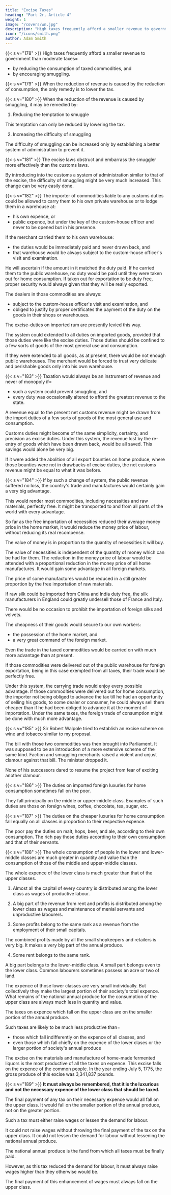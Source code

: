 ```yaml
---
title: "Excise Taxes"
heading: "Part 2r, Article 4"
weight: 1
image: "/covers/wn.jpg"
description: "High taxes frequently afford a smaller revenue to government than moderate taxes"
icon: "/icons/smith.png"
author: Adam Smith
---
```



{{< s v="178" >}} High taxes frequently afford a smaller revenue to government than moderate taxes= 
- by reducing the consumption of taxed commodities, and
- by encouraging smuggling.

{{< s v="179" >}} When the reduction of revenue is caused by the reduction of consumption, the only remedy is to lower the tax.

{{< s v="180" >}} When the reduction of the revenue is caused by smuggling, it may be remedied by:

1. Reducing the temptation to smuggle

This temptation can only be reduced by lowering the tax.

2. Increasing the difficulty of smuggling

The difficulty of smuggling can be increased only by establishing a better system of administration to prevent it.


{{< s v="181" >}} The excise laws obstruct and embarrass the smuggler more effectively than the customs laws.

By introducing into the customs a system of administration similar to that of the excise, the difficulty of smuggling might be very much increased.
This change can be very easily done.

{{< s v="182" >}} The importer of commodities liable to any customs duties could be allowed to carry them to his own private warehouse or to lodge them in a warehouse at: 
- his own expence, or
- public expence, but under the key of the custom-house officer and never to be opened but in his presence.

If the merchant carried them to his own warehouse: 
- the duties would be immediately paid and never drawn back, and
- that warehouse would be always subject to the custom-house officer's visit and examination.

He will ascertain if the amount in it matched the duty paid.
If he carried them to the public warehouse, no duty would be paid until they were taken out for home consumption.
If taken out for exportation to be duty free, proper security would always given that they will be really exported.

The dealers in those commodities are always:
- subject to the custom-house officer's visit and examination, and
- obliged to justify by proper certificates the payment of the duty on the goods in their shops or warehouses.

The excise-duties on imported rum are presently levied this way.

The system could extended to all duties on imported goods, provided that those duties were like the excise duties.
Those duties should be confined to a few sorts of goods of the most general use and consumption.

If they were extended to all goods, as at present, there would be not enough public warehouses.
The merchant would be forced to trust very delicate and perishable goods only into his own warehouse.

{{< s v="183" >}} Taxation would always be an instrument of revenue and never of monopoly if= 
- such a system could prevent smuggling, and
- every duty was occasionally altered to afford the greatest revenue to the state.

A revenue equal to the present net customs revenue might be drawn from the import duties of a few sorts of goods of the most general use and consumption.

Customs duties might become of the same simplicity, certainty, and precision as excise duties.
Under this system, the revenue lost by the re-entry of goods which have been drawn back, would be all saved.
This savings would alone be very big.

If it were added the abolition of all export bounties on home produce, where those bounties were not in drawbacks of excise duties, the net customs revenue might be equal to what it was before.

{{< s v="184" >}} If by such a change of system, the public revenue suffered no loss, the country's trade and manufactures would certainly gain a very big advantage.

This would render most commodities, including necessities and raw materials, perfectly free.
It might be transported to and from all parts of the world with every advantage.

So far as the free importation of necessities reduced their average money price in the home market, it would reduce the money price of labour, without reducing its real recompense.

The value of money is in proportion to the quantity of necessities it will buy.

The value of necessities is independent of the quantity of money which can be had for them.
The reduction in the money price of labour would be attended with a proportional reduction in the money price of all home manufactures.
It would gain some advantage in all foreign markets.

The price of some manufactures would be reduced in a still greater proportion by the free importation of raw materials.

If raw silk could be imported from China and India duty free, the silk manufacturers in England could greatly undersell those of France and Italy.

There would be no occasion to prohibit the importation of foreign silks and velvets.

The cheapness of their goods would secure to our own workers:
- the possession of the home market, and
- a very great command of the foreign market.

Even the trade in the taxed commodities would be carried on with much more advantage than at present.

If those commodities were delivered out of the public warehouse for foreign exportation, being in this case exempted from all taxes, their trade would be perfectly free.

Under this system, the carrying trade would enjoy every possible advantage.
If those commodities were delivered out for home consumption, the importer not being obliged to advance the tax till he had an opportunity of selling his goods, to some dealer or consumer, he could always sell them cheaper than if he had been obliged to advance it at the moment of importation.
Under the same taxes, the foreign trade of consumption might be done with much more advantage.

{{< s v="185" >}} Sir Robert Walpole tried to establish an excise scheme on wine and tobacco similar to my proposal.

The bill with those two commodities was then brought into Parliament.
It was supposed to be an introduction of a more extensive scheme of the same kind.
Faction and smuggling merchants raised a violent and unjust clamour against that bill.
The minister dropped it.

None of his successors dared to resume the project from fear of exciting another clamour.


{{< s v="186" >}} The duties on imported foreign luxuries for home consumption sometimes fall on the poor.

They fall principally on the middle or upper-middle class.
Examples of such duties are those on foreign wines, coffee, chocolate, tea, sugar, etc.


{{< s v="187" >}} The duties on the cheaper luxuries for home consumption fall equally on all classes in proportion to their respective expence.

The poor pay the duties on malt, hops, beer, and ale, according to their own consumption.
The rich pay those duties according to their own consumption and that of their servants.


{{< s v="188" >}} The whole consumption of people in the lower and lower-middle classes are much greater in quantity and value than the consumption of those of the middle and upper-middle classes.

The whole expence of the lower class is much greater than that of the upper classes.

1. Almost all the capital of every country is distributed among the lower class as wages of productive labour.

2. A big part of the revenue from rent and profits is distributed among the lower class as wages and maintenance of menial servants and unproductive labourers.

3. Some profits belong to the same rank as a revenue from the employment of their small capitals.

The combined profits made by all the small shopkeepers and retailers is very big.
It makes a very big part of the annual produce.

4. Some rent belongs to the same rank.

A big part belongs to the lower-middle class.
A small part belongs even to the lower class.
Common labourers sometimes possess an acre or two of land.

The expence of those lower classes are very small individually.
But collectively they make the largest portion of their society's total expence.
What remains of the national annual produce for the consumption of the upper class are always much less in quantity and value.

The taxes on expence which fall on the upper class are on the smaller portion of the annual produce.

Such taxes are likely to be much less productive than= 
- those which fall indifferently on the expence of all classes, and
- even those which fall chiefly on the expence of the lower clases or the larger portion of society's annual produce

The excise on the materials and manufacture of home-made fermented liquors is the most productive of all the taxes on expence.
This excise falls on the expence of the common people.
In the year ending July 5, 1775, the gross produce of this excise was 3,341,837 pounds.


{{< s v="189" >}} **It must always be remembered, that it is the luxurious and not the necessary expence of the lower class that should be taxed.**

The final payment of any tax on their necessary expence would all fall on the upper class.
It would fall on the smaller portion of the annual produce, not on the greater portion.

Such a tax must either raise wages or lessen the demand for labour.

It could not raise wages without throwing the final payment of the tax on the upper class.
It could not lessen the demand for labour without lessening the national annual produce.

The national annual produce is the fund from which all taxes must be finally paid.

However, as this tax reduced the demand for labour, it must always raise wages higher than they otherwise would be.

The final payment of this enhancement of wages must always fall on the upper class.

